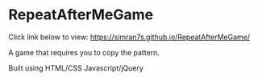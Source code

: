 ﻿# RepeatAfterMeGame

Click link below to view:
https://simran7s.github.io/RepeatAfterMeGame/

A game that requires you to copy the pattern. 

Built using
HTML/CSS
Javascript/jQuery
